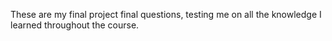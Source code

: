 These are my final project final questions, testing me on all the knowledge I learned throughout the course. 
